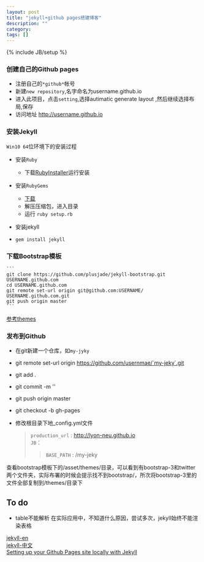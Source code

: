 ```yaml
---
layout: post
title: "jekyll+github pages搭建博客"
description: ""
category: 
tags: []
---
```

{% include JB/setup %}


### 创建自己的Github pages 

* 注册自己的`*github*`帐号
* 新建`new repository`,名字命名为username.github.io
* 进入此项目，点击`setting`,选择autimatic generate layout ,然后继续选择布局,保存
* 访问地址 http://username.github.io

### 安装Jekyll

`Win10 64`位环境下的安装过程

* 安装`Ruby`
    - 下载[RubyInstaller](http://www.ruby-lang.org/en/documentation/installation/)运行安装

* 安装`RubyGems`
    - [下载](https://rubygems.org/pages/download)
    - 解压压缩包，进入目录
    - 运行 `ruby setup.rb`
    
* 安装jekyll
* `gem install jekyll`

### 下载Bootstrap模板

    ```
    git clone https://github.com/plusjade/jekyll-bootstrap.git USERNAME.github.com
  	cd USERNAME.github.com
  	git remote set-url origin git@github.com:USERNAME/	USERNAME.github.com.git
  	git push origin master
    ```
 [参考themes](http://jekyllbootstrap.com/usage/jekyll-theming.html)

### 发布到Github

- 在git新建一个仓库，如`my-jyky`
- git remote set-url origin https://github.com/usernmae/`my-jeky`.git
- git add .
- git commit -m ''
- git push origin master
- git checkout -b gh-pages  
- 修改根目录下地_config.yml文件 <br>

    > `production_url` : http://lyon-neu.github.io <br>
    > `JB`：<br>
    > 
    >> `BASE_PATH` : /my-jeky

查看bootstrap模板下的/asset/themes/目录，可以看到有bootstrap-3和twitter两个文件夹，实际布署的时候会提示找不到bootstrap/，所次将bootstrap-3里的文件全部复制到/themes/目录下

## To do
* table不能解析
在实际应用中，不知道什么原因，尝试多次，jekyll始终不能渲染表格


[jekyll-en](https://jekyllrb.com/)<br>
[jekyll-中文](http://jekyllcn.com/docs/home/) <br>
[Setting up your Github Pages site locally with Jekyll](https://help.github.com/articles/setting-up-your-github-pages-site-locally-with-jekyll/)